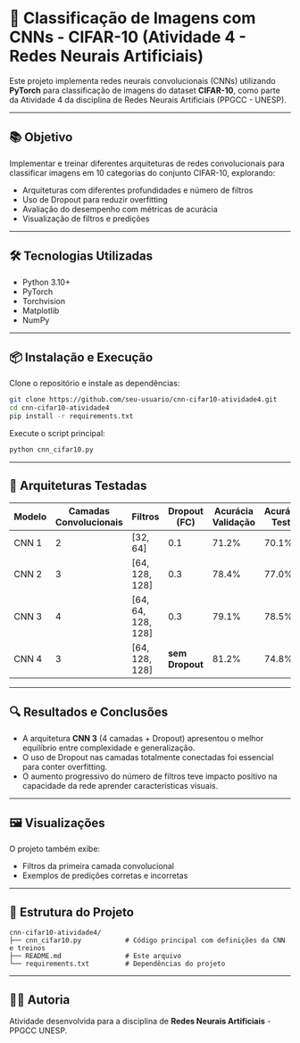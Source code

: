 # 🧠 Classificação de Imagens com CNNs - CIFAR-10 (Atividade 4 - Redes Neurais Artificiais)

Este projeto implementa redes neurais convolucionais (CNNs) utilizando **PyTorch** para classificação de imagens do dataset **CIFAR-10**, como parte da Atividade 4 da disciplina de Redes Neurais Artificiais (PPGCC - UNESP).

---

## 📚 Objetivo

Implementar e treinar diferentes arquiteturas de redes convolucionais para classificar imagens em 10 categorias do conjunto CIFAR-10, explorando:

- Arquiteturas com diferentes profundidades e número de filtros
- Uso de Dropout para reduzir overfitting
- Avaliação do desempenho com métricas de acurácia
- Visualização de filtros e predições

---

## 🛠️ Tecnologias Utilizadas

- Python 3.10+
- PyTorch
- Torchvision
- Matplotlib
- NumPy

---

## 📦 Instalação e Execução

Clone o repositório e instale as dependências:

```bash
git clone https://github.com/seu-usuario/cnn-cifar10-atividade4.git
cd cnn-cifar10-atividade4
pip install -r requirements.txt
```

Execute o script principal:

```bash
python cnn_cifar10.py
```

---

## 🧪 Arquiteturas Testadas

| Modelo  | Camadas Convolucionais | Filtros                 | Dropout (FC) | Acurácia Validação | Acurácia Teste | Overfitting |
|---------|-------------------------|-------------------------|---------------|---------------------|----------------|-------------|
| CNN 1   | 2                       | [32, 64]                | 0.1           | 71.2%               | 70.1%          | Leve        |
| CNN 2   | 3                       | [64, 128, 128]          | 0.3           | 78.4%               | 77.0%          | Reduzido    |
| CNN 3   | 4                       | [64, 64, 128, 128]      | 0.3           | 79.1%               | 78.5%          | Reduzido    |
| CNN 4   | 3                       | [64, 128, 128]          | **sem Dropout** | 81.2%               | 74.8%          | Alto        |

---

## 🔍 Resultados e Conclusões

- A arquitetura **CNN 3** (4 camadas + Dropout) apresentou o melhor equilíbrio entre complexidade e generalização.
- O uso de Dropout nas camadas totalmente conectadas foi essencial para conter overfitting.
- O aumento progressivo do número de filtros teve impacto positivo na capacidade da rede aprender características visuais.

---

## 🖼️ Visualizações

O projeto também exibe:

- Filtros da primeira camada convolucional
- Exemplos de predições corretas e incorretas

---

## 📁 Estrutura do Projeto

```
cnn-cifar10-atividade4/
├── cnn_cifar10.py           # Código principal com definições da CNN e treinos
├── README.md                # Este arquivo
└── requirements.txt         # Dependências do projeto
```

---

## 👨‍🏫 Autoria

Atividade desenvolvida para a disciplina de **Redes Neurais Artificiais** - PPGCC UNESP.